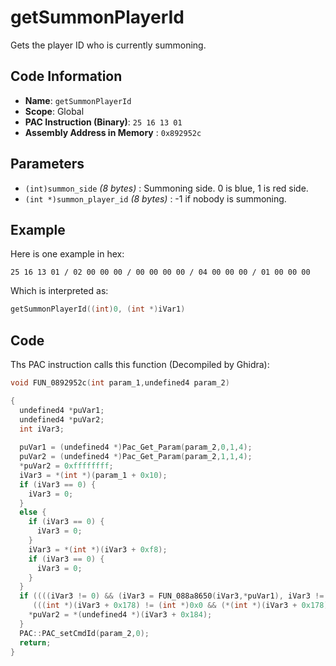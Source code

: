 # getSummonPlayerId

Gets the player ID who is currently summoning.

## Code Information

- **Name**: `getSummonPlayerId`
- **Scope**: Global
- **PAC Instruction (Binary)**: `25 16 13 01`
- **Assembly Address in Memory** : `0x892952c`

## Parameters

- `(int)summon_side` *(8 bytes)* : Summoning side. 0 is blue, 1 is red side.
- `(int *)summon_player_id` *(8 bytes)* : -1 if nobody is summoning.

## Example

Here is one example in hex:

```25 16 13 01 / 02 00 00 00 / 00 00 00 00 / 04 00 00 00 / 01 00 00 00```

Which is interpreted as:

```c
getSummonPlayerId((int)0, (int *)iVar1)
```

## Code

Ths PAC instruction calls this function (Decompiled by Ghidra):

```c
void FUN_0892952c(int param_1,undefined4 param_2)

{
  undefined4 *puVar1;
  undefined4 *puVar2;
  int iVar3;
  
  puVar1 = (undefined4 *)Pac_Get_Param(param_2,0,1,4);
  puVar2 = (undefined4 *)Pac_Get_Param(param_2,1,1,4);
  *puVar2 = 0xffffffff;
  iVar3 = *(int *)(param_1 + 0x10);
  if (iVar3 == 0) {
    iVar3 = 0;
  }
  else {
    if (iVar3 == 0) {
      iVar3 = 0;
    }
    iVar3 = *(int *)(iVar3 + 0xf8);
    if (iVar3 == 0) {
      iVar3 = 0;
    }
  }
  if ((((iVar3 != 0) && (iVar3 = FUN_088a8650(iVar3,*puVar1), iVar3 != 0)) && (iVar3 != -0x170)) &&
     (((int *)(iVar3 + 0x178) != (int *)0x0 && (*(int *)(iVar3 + 0x178) == 8)))) {
    *puVar2 = *(undefined4 *)(iVar3 + 0x184);
  }
  PAC::PAC_setCmdId(param_2,0);
  return;
}
```

